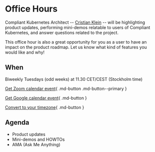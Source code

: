 # Office Hours

Compliant Kubernetes Architect -- [Cristian Klein](https://www.linkedin.com/in/cristianklein/) -- will be highlighting product updates, performing mini-demos relatable to users of Compliant Kubernetes, and answer questions related to the project.

This office hour is also a great opportunity for you as a user to have an impact on the product roadmap.
Let us know what kind of features you would like and why!

## When

Biweekly Tuesdays (odd weeks) at 11.30 CET/CEST (Stockholm time)

[Get Zoom calendar event](https://us06web.zoom.us/webinar/tZArcu6tqT8sEtEKQMetAh0hBkdn03kf04yc/ics?icsToken=98tyKuGsqD4tH9ORthGCRpwIBI_4KO_wtildj7d4ty7IBjRyalP-FOlGPOIsG96A){ .md-button .md-button--primary }

[Get Google calendar event](https://calendar.google.com/event?action=TEMPLATE&tmeid=N2hibmN0b2s3MmxpOXJnZmJyMzhkZW1qdWpfMjAyMTExMjNUMTAzMDAwWiBjcmlzdGlhbi5rbGVpbkBlbGFzdGlzeXMuY29t&tmsrc=cristian.klein%40elastisys.com&scp=ALL){ .md-button }

[Convert to your timezone](https://dateful.com/convert/stockholm-sweden?t=1130){ .md-button }

## Agenda

* Product updates
* Mini-demos and HOWTOs
* AMA (Ask Me Anything)
